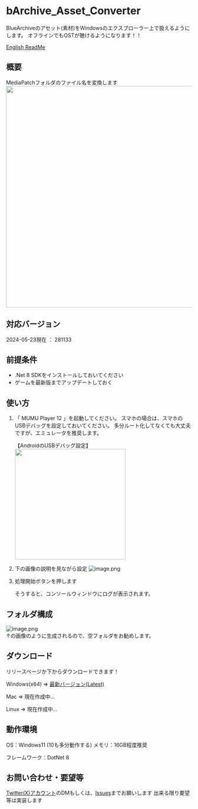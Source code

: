 # bArchive_Asset_Converter
BlueArchiveのアセット(素材)をWindowsのエクスプローラー上で扱えるようにします。
オフラインでもOSTが聴けるようになります！！

[English ReadMe](https://github.com/Locu-Developper/bArchive-Asset-Converter/blob/main/README-EN.md)

## 概要
MediaPatchフォルダのファイル名を変換します  
<img src="https://drive.google.com/uc?export=view&id=1ce4ZSJJX4AZMot0yWzk2pDyVn2PaoAs7" width="600px">



## 対応バージョン
2024-05-23現在 ： 281133

## 前提条件
- .Net 8 SDKをインストールしておいてください
- ゲームを最新版までアップデートしておく

## 使い方
1. 「 MUMU Player 12 」を起動してください。
    スマホの場合は、スマホのUSBデバッグを設定しておいてください。
    多分ルート化してなくても大丈夫ですが、エミュレータを推奨します。

    【AndroidのUSBデバッグ設定】
    <img src="https://drive.google.com/uc?export=view&id=1hDP8627cnzuxUT2AmHZ92J6CUeNIeHjG" width="300px">

2. 下の画像の説明を見ながら設定
    ![image.png](https://drive.google.com/uc?export=view&id=1YyOaxyzWuihYpnub9UJ3fy3JS6VD9PPF)

3. 処理開始ボタンを押します
   
    そうすると、コンソールウィンドウにログが表示されます。

## フォルダ構成
![image.png](https://drive.google.com/uc?export=view&id=1J_czGims0Vk1xzlbjB2LbfG9SLDppSfj)    
↑の画像のように生成されるので、空フォルダをお勧めします。

## ダウンロード
リリースページか下からダウンロードできます！

Windows(x64) ⇒ [最新バージョン(Latest)](https://github.com/Locu-Developper/bArchive-Asset-Converter/releases/download/1.1.0/bArchive-Assets-Converter-Windows-1_1_0.zip)

Mac ⇒ 現在作成中...

Linux ⇒ 現在作成中...

## 動作環境
OS：Windows11 (10も多分動作する)
メモリ：16GB程度推奨

フレームワーク：DotNet 8

## お問い合わせ・要望等
[Twitter(X)アカウント](https://twitter.com/Gw26ZlUOjP8699)のDMもしくは、[Issues](https://github.com/Locu-Developper/bArchive_Asset_Converter/issues)までお願いします
出来る限り要望等は実装します
